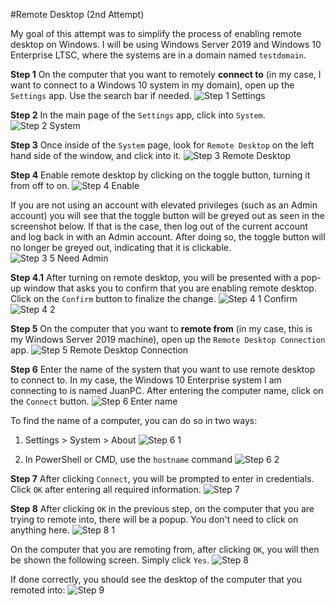 #Remote Desktop (2nd Attempt)

My goal of this attempt was to simplify the process of enabling remote desktop on Windows. I will be using Windows Server 2019 and Windows 10 Enterprise LTSC, where the systems are in a domain named `testdomain`. 

**Step 1**
On the computer that you want to remotely **connect to** (in my case, I want to connect to a Windows 10 system in my domain), open up the `Settings` app. Use the search bar if needed.
![Step 1 Settings](https://github.com/johnnyh209/Configuring-Remote-Desktop/assets/33064730/a9a8f921-2542-4fce-aa9f-af101e0bd173)

**Step 2**
In the main page of the `Settings` app, click into `System`. 
![Step 2 System](https://github.com/johnnyh209/Configuring-Remote-Desktop/assets/33064730/e6b5f0ed-7c7f-464a-a257-5e2bd59d6019)

**Step 3**
Once inside of the `System` page, look for `Remote Desktop` on the left hand side of the window, and click into it. 
![Step 3 Remote Desktop](https://github.com/johnnyh209/Configuring-Remote-Desktop/assets/33064730/38a6fd8f-efc2-436c-8bb3-ff66c84c2e22)

**Step 4**
Enable remote desktop by clicking on the toggle button, turning it from off to on.
![Step 4 Enable](https://github.com/johnnyh209/Configuring-Remote-Desktop/assets/33064730/3843ec4b-6fa8-419f-895b-86e1f5ef7260)

If you are not using an account with elevated privileges (such as an Admin account) you will see that the toggle button will be greyed out as seen in the screenshot below. If that is the case, then log out of the current account and log back in with an Admin account. After doing so, the toggle button will no longer be greyed out, indicating that it is clickable.
![Step 3 5 Need Admin ](https://github.com/johnnyh209/Configuring-Remote-Desktop/assets/33064730/8968f882-f6c9-4df3-80fc-011663a9a403)

**Step 4.1**
After turning on remote desktop, you will be presented with a pop-up window that asks you to confirm that you are enabling remote desktop. Click on the `Confirm` button to finalize the change.
![Step 4 1 Confirm](https://github.com/johnnyh209/Configuring-Remote-Desktop/assets/33064730/b49bc143-d6a1-451a-bca5-ba2b90a0980e)
![Step 4 2](https://github.com/johnnyh209/Configuring-Remote-Desktop/assets/33064730/231fbe51-cd16-47dd-8a42-44f837af339f)

**Step 5**
On the computer that you want to **remote from** (in my case, this is my Windows Server 2019 machine), open up the `Remote Desktop Connection` app. 
![Step 5 Remote Desktop Connection](https://github.com/johnnyh209/Configuring-Remote-Desktop/assets/33064730/11c1a105-b1c3-4846-ac47-e6b431c3bc36)

**Step 6**
Enter the name of the system that you want to use remote desktop to connect to. In my case, the Windows 10 Enterprise system I am connecting to is named JuanPC. After entering the computer name, click on the `Connect` button.
![Step 6 Enter name](https://github.com/johnnyh209/Configuring-Remote-Desktop/assets/33064730/5617ba06-bcb0-463e-9898-411085581424)

To find the name of a computer, you can do so in two ways:
1. Settings > System > About
![Step 6 1](https://github.com/johnnyh209/Configuring-Remote-Desktop/assets/33064730/a6c317fe-5699-4d7d-af83-5e8f9bcdbf61)

2. In PowerShell or CMD, use the `hostname` command
![Step 6 2](https://github.com/johnnyh209/Configuring-Remote-Desktop/assets/33064730/acf51c71-b07e-47b9-a34b-ed8c3d0f4c47)

**Step 7**
After clicking `Connect`, you will be prompted to enter in credentials. Click `OK` after entering all required information.
![Step 7](https://github.com/johnnyh209/Configuring-Remote-Desktop/assets/33064730/4ed8a010-641e-4f5e-be20-7faf327b36d5)

**Step 8**
After clicking `OK` in the previous step, on the computer that you are trying to remote into, there will be a popup. You don't need to click on anything here.
![Step 8 1](https://github.com/johnnyh209/Configuring-Remote-Desktop/assets/33064730/55b7ab36-8fd6-4f3b-938e-dc00341fbd9d)

On the computer that you are remoting from, after clicking `OK`, you will then be shown the following screen. Simply click `Yes`.
![Step 8](https://github.com/johnnyh209/Configuring-Remote-Desktop/assets/33064730/538b90df-5724-4a00-890b-7829cbc408f6)

If done correctly, you should see the desktop of the computer that you remoted into:
![Step 9](https://github.com/johnnyh209/Configuring-Remote-Desktop/assets/33064730/3f9b651b-a4ea-43ef-b29f-7a9248128ecb)

